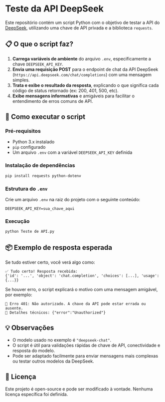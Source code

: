 # Teste da API DeepSeek

Este repositório contém um script Python com o objetivo de testar a API do [DeepSeek](https://deepseek.com/), utilizando uma chave de API privada e a biblioteca `requests`.

## 📋 O que o script faz?

1. **Carrega variáveis de ambiente** do arquivo `.env`, especificamente a chave `DEEPSEEK_API_KEY`.
2. **Envia uma requisição POST** para o endpoint de chat da API DeepSeek (`https://api.deepseek.com/chat/completions`) com uma mensagem simples.
3. **Trata e exibe o resultado da resposta**, explicando o que significa cada código de status retornado (ex: 200, 401, 500, etc).
4. **Exibe mensagens informativas** e amigáveis para facilitar o entendimento de erros comuns de API.

## 🧪 Como executar o script

### Pré-requisitos

- Python 3.x instalado
- `pip` configurado
- Um arquivo `.env` com a variável `DEEPSEEK_API_KEY` definida

### Instalação de dependências

```bash
pip install requests python-dotenv
```

### Estrutura do `.env`

Crie um arquivo `.env` na raiz do projeto com o seguinte conteúdo:

```env
DEEPSEEK_API_KEY=sua_chave_aqui
```

### Execução

```bash
python Teste de API.py
```

## 📦 Exemplo de resposta esperada

Se tudo estiver certo, você verá algo como:

```
✅ Tudo certo! Resposta recebida:
{'id': '...', 'object': 'chat.completion', 'choices': [...], 'usage': {...}}
```

Se houver erro, o script explicará o motivo com uma mensagem amigável, por exemplo:

```
🔐 Erro 401: Não autorizado. A chave da API pode estar errada ou ausente.
📝 Detalhes técnicos: {"error":"Unauthorized"}
```

## 💡 Observações

- O modelo usado no exemplo é `"deepseek-chat"`.
- O script é útil para validações rápidas de chave de API, conectividade e resposta do modelo.
- Pode ser adaptado facilmente para enviar mensagens mais complexas ou testar outros modelos da DeepSeek.

## 📄 Licença

Este projeto é open-source e pode ser modificado à vontade. Nenhuma licença específica foi definida.
